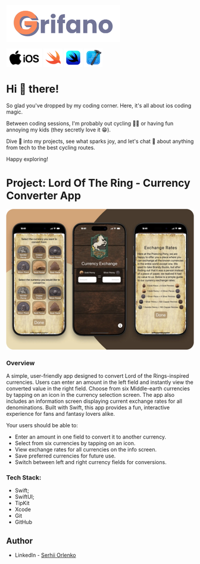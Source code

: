<img src="./public/grifano-logo.svg" alt="grifano logo" height="100"/>

<img src="./public/ios.svg" alt="apple ios" height="50"/> <img src="./public/swift.svg" alt="Swift" height="50"/> <img src="./public/swiftui.svg" alt="SwiftUI" height="50"/> <img src="./public/xcode.svg" alt="XCode" height="50"/>

# Hi 👋 there!

So glad you've dropped by my coding corner. Here, it's all about ios
coding magic.

Between coding sessions, I'm probably out cycling 🚴‍♂️ or having fun annoying my
kids (they secretly love it 😁).

Dive 👀 into my projects, see what sparks joy, and let's chat 💬 about anything
from tech to the best cycling routes.

Happy exploring!

# Project: Lord Of The Ring - Currency Converter App

![](./public/github-showcase.webp)

### Overview

A simple, user-friendly app designed to convert Lord of the Rings-inspired currencies. Users can enter an amount in the left field and instantly view the converted value in the right field. Choose from six Middle-earth currencies by tapping on an icon in the currency selection screen. The app also includes an information screen displaying current exchange rates for all denominations. Built with Swift, this app provides a fun, interactive experience for fans and fantasy lovers alike.

Your users should be able to:

- Enter an amount in one field to convert it to another currency.
- Select from six currencies by tapping on an icon.
- View exchange rates for all currencies on the info screen.
- Save preferred currencies for future use.
- Switch between left and right currency fields for conversions.

### Tech Stack:

- Swift;
- SwiftUI;
- TipKit
- Xcode
- Git
- GitHub

## Author

- LinkedIn - [Serhii Orlenko](https://www.linkedin.com/in/grifano/)
